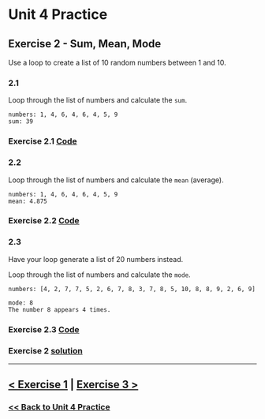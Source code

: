# **Unit 4 Practice**

## **Exercise 2 - Sum, Mean, Mode**

Use a loop to create a list of 10 random numbers between 1 and 10.

### **2.1**

Loop through the list of numbers and calculate the `sum`.

    numbers: 1, 4, 6, 4, 6, 4, 5, 9
    sum: 39

### Exercise 2.1 [Code](/programming_101/code/unit_04/exercise-2.1.py)

### **2.2**

Loop through the list of numbers and calculate the `mean` (average).

    numbers: 1, 4, 6, 4, 6, 4, 5, 9
    mean: 4.875

### Exercise 2.2 [Code](/programming_101/code/unit_04/exercise-2.2.py)

### **2.3**

Have your loop generate a list of 20 numbers instead.

Loop through the list of numbers and calculate the `mode`.

    numbers: [4, 2, 7, 7, 5, 2, 6, 7, 8, 3, 7, 8, 5, 10, 8, 8, 9, 2, 6, 9]

    mode: 8
    The number 8 appears 4 times.

### Exercise 2.3 [Code](/programming_101/code/unit_04/exercise-2.3.py)

### Exercise 2 [solution](./solutions/exercise_2_solution.md)

---

## [< Exercise 1](exercise_1.md) | [Exercise 3 >](exercise_3.md)

### [<< Back to Unit 4 Practice](/practice/unit_4/)